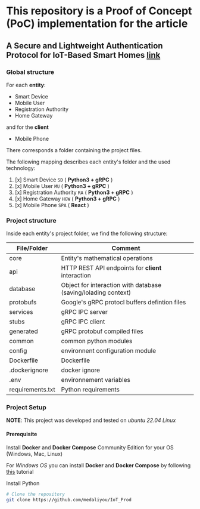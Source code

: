 # This repository is a Proof of Concept (PoC) implementation for the article   
## A Secure and Lightweight Authentication Protocol for IoT-Based Smart Homes [link](https://www.mdpi.com/1424-8220/21/4/1488/htm)  

### Global structure
For each **entity**:
 - Smart Device
 - Mobile User
 - Registration Authority
 - Home Gateway

and for the **client**
 - Mobile Phone

There corresponds a folder containing the project files.  

The following mapping describes each entity's folder and the used technology:  

 1. [x] Smart Device `SD` ( **Python3 + gRPC** )  
 2. [x] Mobile User `MU` ( **Python3 + gRPC** )  
 3. [x] Registration Authority `RA` ( **Python3 + gRPC** )  
 4. [x] Home Gateway `HGW` ( **Python3 + gRPC** )  
 5. [x] Mobile Phone `SPA` ( **React** )  




### Project structure


Inside each entity's project folder, we find the following structure:  

| File/Folder | Comment |
|--|--|
| core | Entity's mathematical operations  |
| api | HTTP REST API endpoints for **client** interaction   |
| database | Object for interaction with database (saving/lolading context)  |
| protobufs | Google's gRPC protocl buffers defintion files |
| services | gRPC IPC server  |
| stubs | gRPC IPC client  |
| generated | gRPC protobuf compiled files |
| common | common python modules |
| config | environnent configuration module |
| Dockerfile | Dockerfile |
| .dockerignore | docker ignore |
| .env   | environnement variables  |
| requirements.txt | Python requirements  |

### Project Setup
**NOTE**: This project was developed and tested on *ubuntu 22.04 Linux* 
#### Prerequisite
Install **Docker** and **Docker Compose** Community Edition for your OS (Windows, Mac, Linux)


For *Windows OS* you can install **Docker** and **Docker Compose** by following [this](https://docs.docker.com/desktop/install/windows-install/ "this")  tutorial

Install Python 


```bash
# Clone the repository
git clone https://github.com/medaliyou/IoT_Prod
```